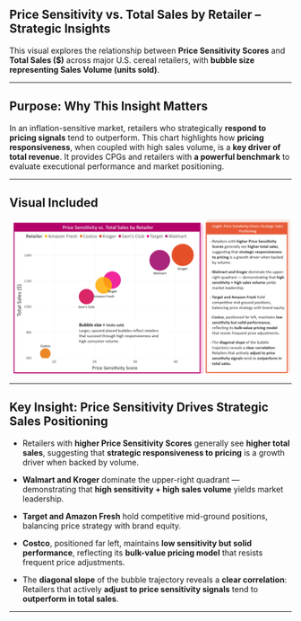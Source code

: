 ## Price Sensitivity vs. Total Sales by Retailer – Strategic Insights

This visual explores the relationship between **Price Sensitivity Scores** and **Total Sales ($)** across major U.S. cereal retailers, with **bubble size representing Sales Volume (units sold)**.

---

##  Purpose: Why This Insight Matters

In an inflation-sensitive market, retailers who strategically **respond to pricing signals** tend to outperform. This chart highlights how **pricing responsiveness**, when coupled with high sales volume, is a **key driver of total revenue**. It provides CPGs and retailers with **a powerful benchmark** to evaluate executional performance and market positioning.

---

##  Visual Included

![Price Sensitivity vs. Total Sales by Retailer](../../Images/Price_Sensitivity_Sales_Volume_Retailer.png)

---

## Key Insight: Price Sensitivity Drives Strategic Sales Positioning

- Retailers with **higher Price Sensitivity Scores** generally see **higher total sales**, suggesting that **strategic responsiveness to pricing** is a growth driver when backed by volume.

- **Walmart and Kroger** dominate the upper-right quadrant — demonstrating that **high sensitivity + high sales volume** yields market leadership.

- **Target and Amazon Fresh** hold competitive mid-ground positions, balancing price strategy with brand equity.

- **Costco**, positioned far left, maintains **low sensitivity but solid performance**, reflecting its **bulk-value pricing model** that resists frequent price adjustments.

- The **diagonal slope** of the bubble trajectory reveals a **clear correlation**: Retailers that actively **adjust to price sensitivity signals** tend to **outperform in total sales**.

---

